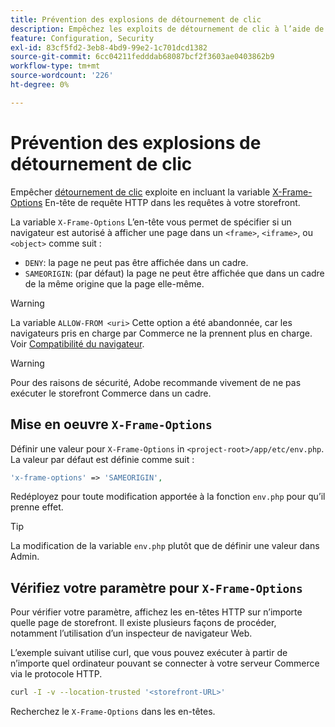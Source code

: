 ```yaml
---
title: Prévention des explosions de détournement de clic
description: Empêchez les exploits de détournement de clic à l’aide de l’en-tête "X-Frame-Options" pour contrôler les rendus de page.
feature: Configuration, Security
exl-id: 83cf5fd2-3eb8-4bd9-99e2-1c701dcd1382
source-git-commit: 6cc04211fedddab68087bcf2f3603ae0403862b9
workflow-type: tm+mt
source-wordcount: '226'
ht-degree: 0%

---
```


# Prévention des explosions de détournement de clic

Empêcher [détournement de clic](https://owasp.org/www-community/attacks/Clickjacking) exploite en incluant la variable [X-Frame-Options](https://datatracker.ietf.org/doc/html/rfc7034) En-tête de requête HTTP dans les requêtes à votre storefront.

La variable `X-Frame-Options` L’en-tête vous permet de spécifier si un navigateur est autorisé à afficher une page dans un `<frame>`, `<iframe>`, ou `<object>` comme suit :

- `DENY`: la page ne peut pas être affichée dans un cadre.
- `SAMEORIGIN`: (par défaut) la page ne peut être affichée que dans un cadre de la même origine que la page elle-même.

>[!WARNING]
>
>La variable `ALLOW-FROM <uri>` Cette option a été abandonnée, car les navigateurs pris en charge par Commerce ne la prennent plus en charge. Voir [Compatibilité du navigateur](https://developer.mozilla.org/en-US/docs/Web/HTTP/Headers/X-Frame-Options#browser_compatibility).

>[!WARNING]
>
>Pour des raisons de sécurité, Adobe recommande vivement de ne pas exécuter le storefront Commerce dans un cadre.

## Mise en oeuvre `X-Frame-Options`

Définir une valeur pour `X-Frame-Options` in `<project-root>/app/etc/env.php`. La valeur par défaut est définie comme suit :

```php
'x-frame-options' => 'SAMEORIGIN',
```

Redéployez pour toute modification apportée à la fonction `env.php` pour qu’il prenne effet.

>[!TIP]
>
>La modification de la variable `env.php` plutôt que de définir une valeur dans Admin.

## Vérifiez votre paramètre pour `X-Frame-Options`

Pour vérifier votre paramètre, affichez les en-têtes HTTP sur n’importe quelle page de storefront. Il existe plusieurs façons de procéder, notamment l’utilisation d’un inspecteur de navigateur Web.

L’exemple suivant utilise curl, que vous pouvez exécuter à partir de n’importe quel ordinateur pouvant se connecter à votre serveur Commerce via le protocole HTTP.

```bash
curl -I -v --location-trusted '<storefront-URL>'
```

Recherchez le `X-Frame-Options` dans les en-têtes.
